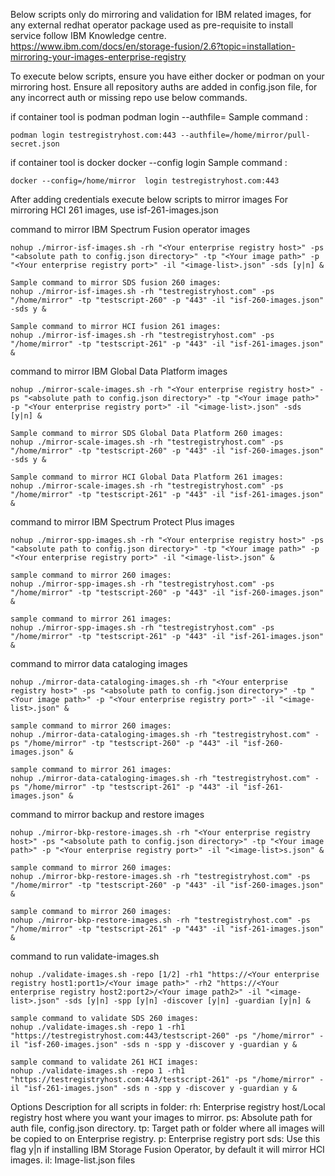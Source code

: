 Below scripts only do mirroring and validation for IBM related images, for any external redhat operator package used as pre-requisite to install service follow IBM Knowledge centre. https://www.ibm.com/docs/en/storage-fusion/2.6?topic=installation-mirroring-your-images-enterprise-registry

To execute below scripts, ensure you have either docker or podman on your mirroring host.
Ensure all repository auths are added in config.json file, for any incorrect auth or missing repo use below commands.

if container tool is podman
podman login <Your enterprise registry host:port> --authfile=<absolute path of config.json>
Sample command :
```
podman login testregistryhost.com:443 --authfile=/home/mirror/pull-secret.json
```

if container tool is docker
docker --config <absolute path of config.json directory> login <Your enterprise registry host:port>
Sample command :
```
docker --config=/home/mirror  login testregistryhost.com:443 
```

After adding credentials execute below scripts to mirror images 
For mirroring HCI 261 images, use isf-261-images.json

command to mirror IBM Spectrum Fusion operator images
```
nohup ./mirror-isf-images.sh -rh "<Your enterprise registry host>" -ps "<absolute path to config.json directory>" -tp "<Your image path>" -p "<Your enterprise registry port>" -il "<image-list>.json" -sds [y|n] &

Sample command to mirror SDS fusion 260 images:
nohup ./mirror-isf-images.sh -rh "testregistryhost.com" -ps "/home/mirror" -tp "testscript-260" -p "443" -il "isf-260-images.json" -sds y &

Sample command to mirror HCI fusion 261 images:
nohup ./mirror-isf-images.sh -rh "testregistryhost.com" -ps "/home/mirror" -tp "testscript-261" -p "443" -il "isf-261-images.json" &
 ```
 
command to mirror IBM Global Data Platform images
```
nohup ./mirror-scale-images.sh -rh "<Your enterprise registry host>" -ps "<absolute path to config.json directory>" -tp "<Your image path>" -p "<Your enterprise registry port>" -il "<image-list>.json" -sds [y|n] &

Sample command to mirror SDS Global Data Platform 260 images:
nohup ./mirror-scale-images.sh -rh "testregistryhost.com" -ps "/home/mirror" -tp "testscript-260" -p "443" -il "isf-260-images.json" -sds y &

Sample command to mirror HCI Global Data Platform 261 images:
nohup ./mirror-scale-images.sh -rh "testregistryhost.com" -ps "/home/mirror" -tp "testscript-261" -p "443" -il "isf-261-images.json" &
```
 
command to mirror IBM Spectrum Protect Plus images
```
nohup ./mirror-spp-images.sh -rh "<Your enterprise registry host>" -ps "<absolute path to config.json directory>" -tp "<Your image path>" -p "<Your enterprise registry port>" -il "<image-list>.json" &

sample command to mirror 260 images:
nohup ./mirror-spp-images.sh -rh "testregistryhost.com" -ps "/home/mirror" -tp "testscript-260" -p "443" -il "isf-260-images.json" &

sample command to mirror 261 images:
nohup ./mirror-spp-images.sh -rh "testregistryhost.com" -ps "/home/mirror" -tp "testscript-261" -p "443" -il "isf-261-images.json" &
```

command to mirror data cataloging images
```
nohup ./mirror-data-cataloging-images.sh -rh "<Your enterprise registry host>" -ps "<absolute path to config.json directory>" -tp "<Your image path>" -p "<Your enterprise registry port>" -il "<image-list>.json" &

sample command to mirror 260 images:
nohup ./mirror-data-cataloging-images.sh -rh "testregistryhost.com" -ps "/home/mirror" -tp "testscript-260" -p "443" -il "isf-260-images.json" &

sample command to mirror 261 images:
nohup ./mirror-data-cataloging-images.sh -rh "testregistryhost.com" -ps "/home/mirror" -tp "testscript-261" -p "443" -il "isf-261-images.json" &
```

command to mirror backup and restore images
```
nohup ./mirror-bkp-restore-images.sh -rh "<Your enterprise registry host>" -ps "<absolute path to config.json directory>" -tp "<Your image path>" -p "<Your enterprise registry port>" -il "<image-list>s.json" &

sample command to mirror 260 images:
nohup ./mirror-bkp-restore-images.sh -rh "testregistryhost.com" -ps "/home/mirror" -tp "testscript-260" -p "443" -il "isf-260-images.json" &

sample command to mirror 260 images:
nohup ./mirror-bkp-restore-images.sh -rh "testregistryhost.com" -ps "/home/mirror" -tp "testscript-261" -p "443" -il "isf-261-images.json" &
```

command to run validate-images.sh
```
nohup ./validate-images.sh -repo [1/2] -rh1 "https://<Your enterprise registry host1:port1>/<Your image path>" -rh2 "https://<Your enterprise registry host2:port2>/<Your image path2>" -il "<image-list>.json" -sds [y|n] -spp [y|n] -discover [y|n] -guardian [y|n] &

sample command to validate SDS 260 images:
nohup ./validate-images.sh -repo 1 -rh1 "https://testregistryhost.com:443/testscript-260" -ps "/home/mirror" -il "isf-260-images.json" -sds n -spp y -discover y -guardian y &

sample command to validate 261 HCI images:
nohup ./validate-images.sh -repo 1 -rh1 "https://testregistryhost.com:443/testscript-261" -ps "/home/mirror" -il "isf-261-images.json" -sds n -spp y -discover y -guardian y &
```

Options Description for all scripts in folder:
rh: Enterprise registry host/Local registry host where you want your images to mirror.
ps: Absolute path for auth file, config.json directory.
tp: Target path or folder where all images will be copied to on Enterprise registry.
p: Enterprise registry port
sds: Use this flag y|n if installing IBM Storage Fusion Operator, by default it will mirror HCI images.
il: Image-list.json files  
